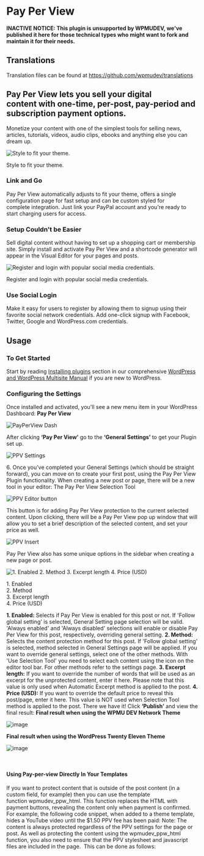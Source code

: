 # Pay Per View

**INACTIVE NOTICE: This plugin is unsupported by WPMUDEV, we've published it here for those technical types who might want to fork and maintain it for their needs.**

## Translations

Translation files can be found at https://github.com/wpmudev/translations

## Pay Per View lets you sell your digital content with one-time, per-post, pay-period and subscription payment options.

Monetize your content with one of the simplest tools for selling news, articles, tutorials, videos, audio clips, ebooks and anything else you can dream up.  

![Style to fit your theme.](https://premium.wpmudev.org/wp-content/uploads/2012/03/PPV-Video-735x470.jpg)

 Style to fit your theme.

### Link and Go

Pay Per View automatically adjusts to fit your theme, offers a single configuration page for fast setup and can be custom styled for complete integration. Just link your PayPal account and you're ready to start charging users for access. 

### Setup Couldn't be Easier

Sell digital content without having to set up a shopping cart or membership site. Simply install and activate Pay Per View and a shortcode generator will appear in the Visual Editor for your pages and posts.  

![Register and login with popular social media credentials.](https://premium.wpmudev.org/wp-content/uploads/2012/03/PPV-login-buttons-735x470.jpg)

 Register and login with popular social media credentials.

### Use Social Login

Make it easy for users to register by allowing them to signup using their favorite social network credentials. Add one-click signup with Facebook, Twitter, Google and WordPress.com credentials. 

## Usage

### To Get Started

Start by reading [Installing plugins](../wpmu-manual/installing-regular-plugins-on-wpmu/) section in our comprehensive [WordPress and WordPress Multisite Manual](https://premium.wpmudev.org/manuals/) if you are new to WordPress.

### Configuring the Settings

Once installed and activated, you'll see a new menu item in your WordPress Dashboard: **Pay Per View** 

![PayPerView Dash](https://premium.wpmudev.org/wp-content/uploads/2012/03/PayPerView-Dash.png)


 After clicking **‘****Pay Per View**’**** go to the **‘General Settings’** to get your Plugin set up. 

![PPV Settings](https://premium.wpmudev.org/wp-content/uploads/2012/03/PPV-Settings.png)


 6\. Once you’ve completed your General Settings (which should be straight forward), you can move on to create your first post, using the Pay Per View Plugin functionality. When creating a new post or page, there will be a new tool in your editor: The Pay Per View Selection Tool 

![PPV Editor button](https://premium.wpmudev.org/wp-content/uploads/2012/03/PPV-Editor-button.png)


 This button is for adding Pay Per View protection to the current selected content. Upon clicking, there will be a Pay Per View pop up window that will allow you to set a brief description of the selected content, and set your price as well. 

![PPV Insert](https://premium.wpmudev.org/wp-content/uploads/2012/03/PPV-Insert.png)


 Pay Per View also has some unique options in the sidebar when creating a new page or post. 

![1\. Enabled 2\. Method 3\. Excerpt length 4\. Price (USD)](https://premium.wpmudev.org/wp-content/uploads/2012/03/PPV-Sidebar-Settings.png)


 1\. Enabled  
2\. Method  
3\. Excerpt length  
4\. Price (USD)

 **1\. Enabled:** Selects if Pay Per View is enabled for this post or not. If 'Follow global setting' is selected, General Setting page selection will be valid. 'Always enabled' and 'Always disabled' selections will enable or disable Pay Per View for this post, respectively, overriding general setting. **2\. Method:** Selects the content protection method for this post. If 'Follow global setting' is selected, method selected in General Settings page will be applied. If you want to override general settings, select one of the other methods. With 'Use Selection Tool' you need to select each content using the icon on the editor tool bar. For other methods refer to the settings page. **3\. Excerpt length:** If you want to override the number of words that will be used as an excerpt for the unprotected content, enter it here. Please note that this value is only used when Automatic Excerpt method is applied to the post. **4\. Price (USD):** If you want to override the default price to reveal this post/page, enter it here. This value is NOT used when Selection Tool method is applied to the post. There we have it! Click **‘Publish’** and view the final result: **Final result when using the WPMU DEV Network Theme** 

![image](https://premium.wpmudev.org/wp-content/uploads/2012/03/Pay-Per-View-Snagit-14.png)

 **Final result when using the WordPress Twenty Eleven Theme** 

![image](https://premium.wpmudev.org/wp-content/uploads/2012/03/Pay-Per-View-Snagit-13.png)

  

#### Using Pay-per-view Directly In Your Templates

If you want to protect content that is outside of the post content (in a custom field, for example) then you can use the template function wpmudev_ppw_html. This function replaces the HTML with payment buttons, revealing the content only when payment is confirmed. For example, the following code snippet, when added to a theme template, hides a YouTube video until the $1.50 PPV fee has been paid: Note: The content is always protected regardless of the PPV settings for the page or post. As well as protecting the content using the wpmudev_ppw_html function, you also need to ensure that the PPV stylesheet and javascript files are included in the page.  This can be done as follows:
